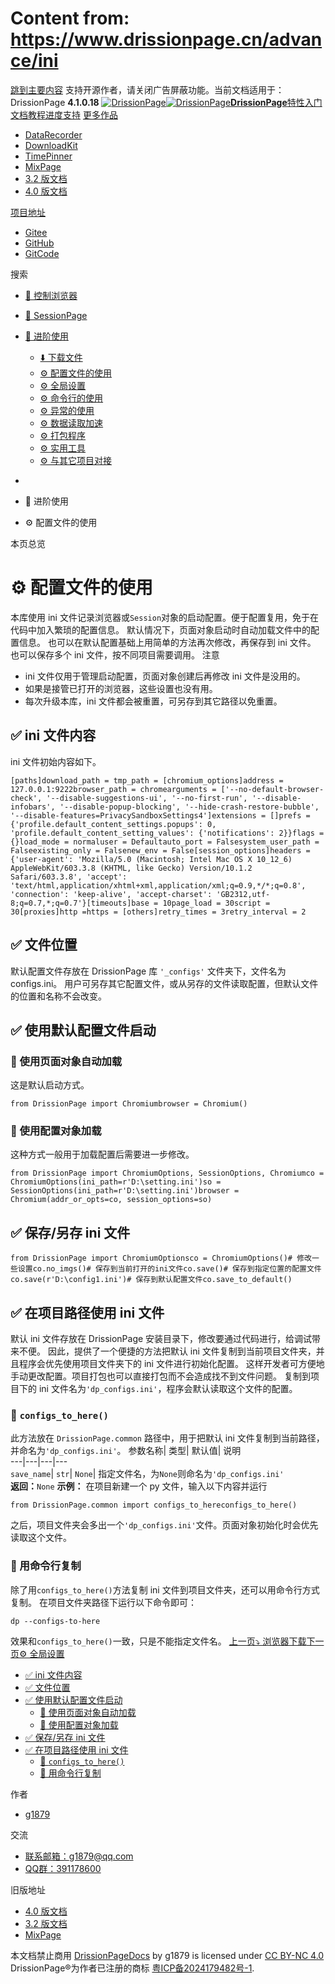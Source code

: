 # Content from: https://www.drissionpage.cn/advance/ini

[跳到主要内容](https://www.drissionpage.cn/advance/ini#__docusaurus_skipToContent_fallback)
支持开源作者，请关闭广告屏蔽功能。当前文档适用于：DrissionPage **4.1.0.18**
[![DrissionPage](https://www.drissionpage.cn/img/color_logo.png)![DrissionPage](https://www.drissionpage.cn/img/color_logo.png)**DrissionPage**](https://www.drissionpage.cn/)[特性](https://www.drissionpage.cn/features/4.1)[入门](https://www.drissionpage.cn/get_start/installation)[文档](https://www.drissionpage.cn/browser_control/intro)[教程](https://www.drissionpage.cn/tutorials/xingqiu)[进度](https://www.drissionpage.cn/versions/4.1.x)[支持](https://www.drissionpage.cn/support)
[更多作品](https://www.drissionpage.cn/advance/ini)
  * [DataRecorder](https://drissionpage.cn/DataRecorderDocs)
  * [DownloadKit](https://drissionpage.cn/DownloadKitDocs)
  * [TimePinner](https://drissionpage.cn/TimePinnerDocs)
  * [MixPage](https://drissionpage.cn/MixPageDocs)
  * [3.2 版文档](https://mall.bilibili.com/neul-next/detailuniversal/detail.html?isMerchant=1&page=detailuniversal_detail&saleType=10&itemsId=12019346&loadingShow=1&noTitleBar=1&msource=merchant_share)
  * [4.0 版文档](https://mall.bilibili.com/neul-next/detailuniversal/detail.html?isMerchant=1&page=detailuniversal_detail&saleType=10&itemsId=12020073&loadingShow=1&noTitleBar=1&msource=merchant_share)


[项目地址](https://www.drissionpage.cn/advance/ini)
  * [Gitee](https://gitee.com/g1879/DrissionPage)
  * [GitHub](https://github.com/g1879/DrissionPage)
  * [GitCode](https://gitcode.com/g1879/DrissionPage)


搜索
  * [🚀 控制浏览器](https://www.drissionpage.cn/browser_control/intro)
  * [🛫 SessionPage](https://www.drissionpage.cn/SessionPage/intro)
  * [🧰 进阶使用](https://www.drissionpage.cn/download/intro)
    * [⬇️ 下载文件](https://www.drissionpage.cn/download/intro)
    * [⚙️ 配置文件的使用](https://www.drissionpage.cn/advance/ini)
    * [⚙️ 全局设置](https://www.drissionpage.cn/advance/settings)
    * [⚙️ 命令行的使用](https://www.drissionpage.cn/advance/commands)
    * [⚙️ 异常的使用](https://www.drissionpage.cn/advance/errors)
    * [⚙️ 数据读取加速](https://www.drissionpage.cn/advance/accelerate)
    * [⚙️ 打包程序](https://www.drissionpage.cn/advance/packaging)
    * [⚙️ 实用工具](https://www.drissionpage.cn/advance/tools)
    * [⚙️ 与其它项目对接](https://www.drissionpage.cn/advance/docking)


  * [](https://www.drissionpage.cn/)
  * 🧰 进阶使用
  * ⚙️ 配置文件的使用


本页总览
# ⚙️ 配置文件的使用
本库使用 ini 文件记录浏览器或`Session`对象的启动配置。便于配置复用，免于在代码中加入繁琐的配置信息。 默认情况下，页面对象启动时自动加载文件中的配置信息。 也可以在默认配置基础上用简单的方法再次修改，再保存到 ini 文件。 也可以保存多个 ini 文件，按不同项目需要调用。
注意
  * ini 文件仅用于管理启动配置，页面对象创建后再修改 ini 文件是没用的。
  * 如果是接管已打开的浏览器，这些设置也没有用。
  * 每次升级本库，ini 文件都会被重置，可另存到其它路径以免重置。


## ✅️️ ini 文件内容[​](https://www.drissionpage.cn/advance/ini#️️-ini-文件内容 "✅️️ ini 文件内容的直接链接")
ini 文件初始内容如下。
```
[paths]download_path = tmp_path = [chromium_options]address = 127.0.0.1:9222browser_path = chromearguments = ['--no-default-browser-check', '--disable-suggestions-ui', '--no-first-run', '--disable-infobars', '--disable-popup-blocking', '--hide-crash-restore-bubble', '--disable-features=PrivacySandboxSettings4']extensions = []prefs = {'profile.default_content_settings.popups': 0, 'profile.default_content_setting_values': {'notifications': 2}}flags = {}load_mode = normaluser = Defaultauto_port = Falsesystem_user_path = Falseexisting_only = Falsenew_env = False[session_options]headers = {'user-agent': 'Mozilla/5.0 (Macintosh; Intel Mac OS X 10_12_6) AppleWebKit/603.3.8 (KHTML, like Gecko) Version/10.1.2 Safari/603.3.8', 'accept': 'text/html,application/xhtml+xml,application/xml;q=0.9,*/*;q=0.8', 'connection': 'keep-alive', 'accept-charset': 'GB2312,utf-8;q=0.7,*;q=0.7'}[timeouts]base = 10page_load = 30script = 30[proxies]http =https = [others]retry_times = 3retry_interval = 2
```

## ✅️️ 文件位置[​](https://www.drissionpage.cn/advance/ini#️️-文件位置 "✅️️ 文件位置的直接链接")
默认配置文件存放在 DrissionPage 库 `'_configs'` 文件夹下，文件名为 configs.ini。 用户可另存其它配置文件，或从另存的文件读取配置，但默认文件的位置和名称不会改变。
## ✅️️ 使用默认配置文件启动[​](https://www.drissionpage.cn/advance/ini#️️-使用默认配置文件启动 "✅️️ 使用默认配置文件启动的直接链接")
### 📌 使用页面对象自动加载[​](https://www.drissionpage.cn/advance/ini#-使用页面对象自动加载 "📌 使用页面对象自动加载的直接链接")
这是默认启动方式。
```
from DrissionPage import Chromiumbrowser = Chromium()
```

### 📌 使用配置对象加载[​](https://www.drissionpage.cn/advance/ini#-使用配置对象加载 "📌 使用配置对象加载的直接链接")
这种方式一般用于加载配置后需要进一步修改。
```
from DrissionPage import ChromiumOptions, SessionOptions, Chromiumco = ChromiumOptions(ini_path=r'D:\setting.ini')so = SessionOptions(ini_path=r'D:\setting.ini')browser = Chromium(addr_or_opts=co, session_options=so)
```

## ✅️️ 保存/另存 ini 文件[​](https://www.drissionpage.cn/advance/ini#️️-保存另存-ini-文件 "✅️️ 保存/另存 ini 文件的直接链接")
```
from DrissionPage import ChromiumOptionsco = ChromiumOptions()# 修改一些设置co.no_imgs()# 保存到当前打开的ini文件co.save()# 保存到指定位置的配置文件co.save(r'D:\config1.ini')# 保存到默认配置文件co.save_to_default()
```

## ✅️️ 在项目路径使用 ini 文件[​](https://www.drissionpage.cn/advance/ini#️️-在项目路径使用-ini-文件 "✅️️ 在项目路径使用 ini 文件的直接链接")
默认 ini 文件存放在 DrissionPage 安装目录下，修改要通过代码进行，给调试带来不便。
因此，提供了一个便捷的方法把默认 ini 文件复制到当前项目文件夹，并且程序会优先使用项目文件夹下的 ini 文件进行初始化配置。
这样开发者可方便地手动更改配置。项目打包也可以直接打包而不会造成找不到文件问题。
复制到项目下的 ini 文件名为`'dp_configs.ini'`，程序会默认读取这个文件的配置。
### 📌 `configs_to_here()`[​](https://www.drissionpage.cn/advance/ini#-configs_to_here "-configs_to_here的直接链接")
此方法放在 `DrissionPage.common` 路径中，用于把默认 ini 文件复制到当前路径，并命名为`'dp_configs.ini'`。
参数名称| 类型| 默认值| 说明  
---|---|---|---  
`save_name`| `str`| `None`| 指定文件名，为`None`则命名为`'dp_configs.ini'`  
**返回：**`None`
**示例：**
在项目新建一个 py 文件，输入以下内容并运行
```
from DrissionPage.common import configs_to_hereconfigs_to_here()
```

之后，项目文件夹会多出一个`'dp_configs.ini'`文件。页面对象初始化时会优先读取这个文件。
### 📌 用命令行复制[​](https://www.drissionpage.cn/advance/ini#-用命令行复制 "📌 用命令行复制的直接链接")
除了用`configs_to_here()`方法复制 ini 文件到项目文件夹，还可以用命令行方式复制。
在项目文件夹路径下运行以下命令即可：
```
dp --configs-to-here
```

效果和`configs_to_here()`一致，只是不能指定文件名。
[上一页⤵️ 浏览器下载](https://www.drissionpage.cn/download/browser)[下一页⚙️ 全局设置](https://www.drissionpage.cn/advance/settings)
  * [✅️️ ini 文件内容](https://www.drissionpage.cn/advance/ini#️️-ini-文件内容)
  * [✅️️ 文件位置](https://www.drissionpage.cn/advance/ini#️️-文件位置)
  * [✅️️ 使用默认配置文件启动](https://www.drissionpage.cn/advance/ini#️️-使用默认配置文件启动)
    * [📌 使用页面对象自动加载](https://www.drissionpage.cn/advance/ini#-使用页面对象自动加载)
    * [📌 使用配置对象加载](https://www.drissionpage.cn/advance/ini#-使用配置对象加载)
  * [✅️️ 保存/另存 ini 文件](https://www.drissionpage.cn/advance/ini#️️-保存另存-ini-文件)
  * [✅️️ 在项目路径使用 ini 文件](https://www.drissionpage.cn/advance/ini#️️-在项目路径使用-ini-文件)
    * [📌 `configs_to_here()`](https://www.drissionpage.cn/advance/ini#-configs_to_here)
    * [📌 用命令行复制](https://www.drissionpage.cn/advance/ini#-用命令行复制)


作者
  * [g1879](https://gitee.com/g1879)


交流
  * [联系邮箱：g1879@qq.com](https://www.drissionpage.cn/advance/ini)
  * [QQ群：391178600](https://www.drissionpage.cn/advance/ini)


旧版地址
  * [4.0 版文档](https://mall.bilibili.com/neul-next/detailuniversal/detail.html?isMerchant=1&page=detailuniversal_detail&saleType=10&itemsId=12020073&loadingShow=1&noTitleBar=1&msource=merchant_share)
  * [3.2 版文档](https://mall.bilibili.com/neul-next/detailuniversal/detail.html?isMerchant=1&page=detailuniversal_detail&saleType=10&itemsId=12019346&loadingShow=1&noTitleBar=1&msource=merchant_share)
  * [MixPage](https://DrissionPage.cn/mixpagedocs)


本文档禁止商用 [DrissionPageDocs](https://drissionpage.cn) by g1879 is licensed under [CC BY-NC 4.0](http://creativecommons.org/licenses/by-nc/4.0/?ref=chooser-v1)
DrissionPage®为作者已注册的商标 [粤ICP备2024179482号-1](https://beian.miit.gov.cn/).
